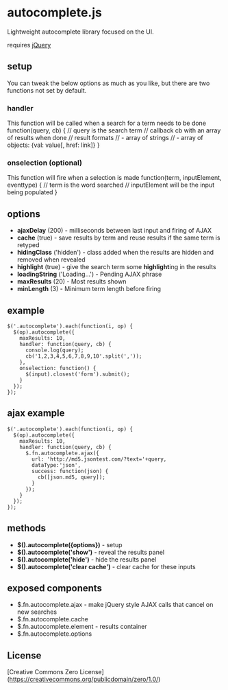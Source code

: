 # autocomplete.js
Lightweight autocomplete library focused on the UI.

requires [jQuery](http://code.jquery.com/)

## setup
You can tweak the below options as much as you like, but there are two functions not set by default.

### handler
This function will be called when a search for a term needs to be done
    function(query, cb) {
      // query is the search term
      // callback cb with an array of results when done
      // result formats
      // - array of strings
      // - array of objects: {val: value[, href: link]}
    }

### onselection (optional)
This function will fire when a selection is made
    function(term, inputElement, eventtype) {
      // term is the word searched
      // inputElement will be the input being populated
    }

## options
* **ajaxDelay** (200) - milliseconds between last input and firing of AJAX
* **cache** (true) - save results by term and reuse results if the same term is retyped
* **hidingClass** ('hidden') - class added when the results are hidden and removed when revealed
* **highlight** (true) - give the search term some **highlight**ing in the results
* **loadingString** ('Loading...') - Pending AJAX phrase
* **maxResults** (20) - Most results shown
* **minLength** (3) - Minimum term length before firing

## example
    $('.autocomplete').each(function(i, op) {
      $(op).autocomplete({
        maxResults: 10,
        handler: function(query, cb) {
          console.log(query);
          cb('1,2,3,4,5,6,7,8,9,10'.split(','));
        },
        onselection: function() {
          $(input).closest('form').submit();
        }
      });
    });

## ajax example
    $('.autocomplete').each(function(i, op) {
      $(op).autocomplete({
        maxResults: 10,
        handler: function(query, cb) {
          $.fn.autocomplete.ajax({
            url: 'http://md5.jsontest.com/?text='+query,
            dataType:'json',
            success: function(json) {
              cb([json.md5, query]);
            }
          });
        }
      });
    });

## methods
* **$().autocomplete({options})** - setup
* **$().autocomplete('show')** - reveal the results panel
* **$().autocomplete('hide')** - hide the results panel
* **$().autocomplete('clear cache')** - clear cache for these inputs

## exposed components
* $.fn.autocomplete.ajax - make jQuery style AJAX calls that cancel on new searches
* $.fn.autocomplete.cache
* $.fn.autocomplete.element - results container
* $.fn.autocomplete.options

## License
[Creative Commons Zero License] (https://creativecommons.org/publicdomain/zero/1.0/)